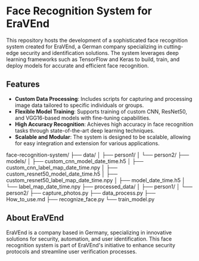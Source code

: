# Face Recognition System for EraVEnd

This repository hosts the development of a sophisticated face recognition system created for EraVEnd, a German company specializing in cutting-edge security and identification solutions. The system leverages deep learning frameworks such as TensorFlow and Keras to build, train, and deploy models for accurate and efficient face recognition.

## Features

- **Custom Data Processing**: Includes scripts for capturing and processing image data tailored to specific individuals or groups.
- **Flexible Model Training**: Supports training of custom CNN, ResNet50, and VGG16-based models with fine-tuning capabilities.
- **High Accuracy Recognition**: Achieves high accuracy in face recognition tasks through state-of-the-art deep learning techniques.
- **Scalable and Modular**: The system is designed to be scalable, allowing for easy integration and extension for various applications.



face-recognition-system/
├── data/
│   ├── person1/
│   └── person2/
├── models/
│   ├── custom_cnn_model_date_time.h5
│   ├── custom_cnn_label_map_date_time.npy
│   ├── custom_resnet50_model_date_time.h5
│   ├── custom_resnet50_label_map_date_time.npy
│   ├── model_date_time.h5
│   └── label_map_date_time.npy
├── processed_data/
│   ├── person1/
│   └── person2/
├── capture_photos.py
├── data_process.py
├── How_to_use.md
├── recognize_face.py
└── train_model.py






## About EraVEnd

EraVEnd is a company based in Germany, specializing in innovative solutions for security, automation, and user identification. This face recognition system is part of EraVEnd's initiative to enhance security protocols and streamline user verification processes.
